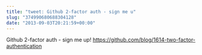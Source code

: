 ```yaml
---
title: "tweet: Github 2-factor auth - sign me u"
slug: "374990680688304128"
date: "2013-09-03T20:21:59+00:00"
---
```

Github 2-factor auth - sign me up!  https://github.com/blog/1614-two-factor-authentication